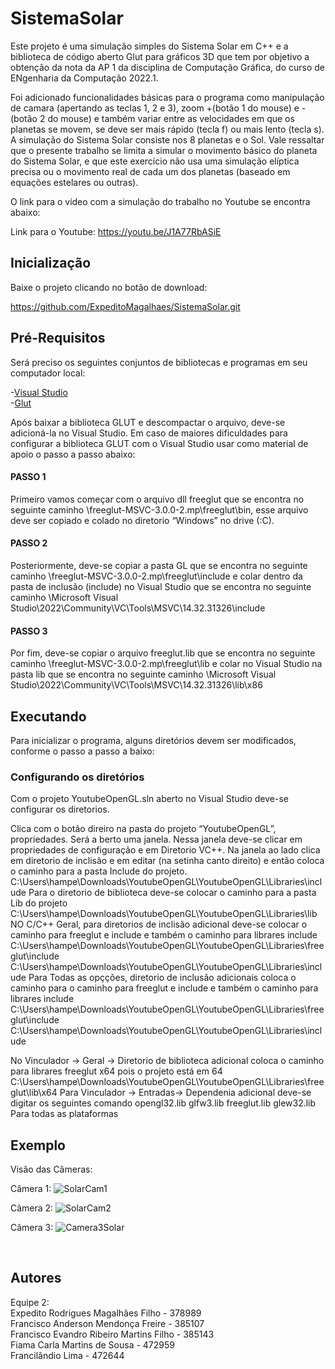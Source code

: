 # SistemaSolar

Este projeto é uma simulação simples do Sistema Solar em C++ e a biblioteca de código aberto Glut para gráficos 3D que tem por objetivo a obtenção da nota da AP 1 da disciplina de Computação Gráfica, do curso de ENgenharia da Computação 2022.1.

Foi adicionado funcionalidades básicas para o programa como manipulação de camara (apertando as teclas 1, 2 e 3), zoom +(botão 1 do mouse) e - (botão 2 do mouse) e também variar entre as velocidades em que os planetas se movem, se deve ser mais rápido (tecla f)  ou mais lento (tecla s). A simulação do Sistema Solar consiste nos 8 planetas e o Sol.
Vale ressaltar que o presente trabalho se limita a simular o movimento básico do planeta do Sistema Solar, e que este exercício não usa uma simulação elíptica precisa ou o movimento real de cada um dos planetas (baseado em equações estelares ou outras).

O link para o vídeo com a simulação do trabalho no Youtube se encontra abaixo:

Link para o Youtube: https://youtu.be/J1A77RbASiE

## Inicialização

Baixe o projeto clicando no botão de download:

https://github.com/ExpeditoMagalhaes/SistemaSolar.git

## Pré-Requisitos
 
Será preciso os seguintes conjuntos de bibliotecas e programas em seu computador local:

-[Visual Studio](https://visualstudio.microsoft.com/pt-br/vs/)<br/>
-[Glut](https://www.transmissionzero.co.uk/software/freeglut-devel/)

Após baixar a biblioteca GLUT e descompactar o arquivo, deve-se adicioná-la no Visual Studio. Em caso de maiores dificuldades para configurar a biblioteca GLUT com o Visual Studio usar como material de apoio o passo a passo abaixo:
#### PASSO 1
Primeiro vamos começar com o arquivo dll freeglut que se encontra no seguinte caminho \freeglut-MSVC-3.0.0-2.mp\freeglut\bin, esse arquivo deve ser copiado e colado no diretorio “Windows” no drive (:C).
#### PASSO 2
Posteriormente, deve-se copiar a pasta GL que se encontra no seguinte caminho \freeglut-MSVC-3.0.0-2.mp\freeglut\include e colar dentro da pasta de inclusão (include)  no Visual Studio que se encontra no seguinte caminho \Microsoft Visual Studio\2022\Community\VC\Tools\MSVC\14.32.31326\include
#### PASSO 3
Por fim, deve-se copiar o arquivo freeglut.lib que se encontra no seguinte caminho \freeglut-MSVC-3.0.0-2.mp\freeglut\lib e colar no Visual Studio na pasta lib  que se encontra no seguinte caminho \Microsoft Visual Studio\2022\Community\VC\Tools\MSVC\14.32.31326\lib\x86

## Executando
 Para inicializar o programa, alguns diretórios devem ser modificados, conforme o passo a passo a baixo:
 
 ### Configurando os diretórios
 Com o projeto YoutubeOpenGL.sln  aberto no Visual Studio deve-se configurar os diretorios.

Clica com o botão direiro na pasta do projeto “YoutubeOpenGL”, propriedades. Será a berto uma janela. Nessa janela deve-se clicar em propriedades de configuração e em Diretorio VC++. Na janela ao lado clica em diretorio de inclisão e em editar (na setinha canto direito) e então coloca o caminho para a pasta Include do projeto. C:\Users\hampe\Downloads\YoutubeOpenGL\YoutubeOpenGL\Libraries\include
Para o diretorio de biblioteca deve-se colocar o caminho para a pasta Lib do projeto C:\Users\hampe\Downloads\YoutubeOpenGL\YoutubeOpenGL\Libraries\lib
NO C/C++ Geral, para diretorios de inclisão adicional deve-se colocar o caminho para freeglut e include e também o caminho para librares include
C:\Users\hampe\Downloads\YoutubeOpenGL\YoutubeOpenGL\Libraries\freeglut\include
C:\Users\hampe\Downloads\YoutubeOpenGL\YoutubeOpenGL\Libraries\include
Para Todas as opçções, diretorio de inclusão adicionais coloca o caminho para o caminho para freeglut e include e também o caminho para librares include
C:\Users\hampe\Downloads\YoutubeOpenGL\YoutubeOpenGL\Libraries\freeglut\include
C:\Users\hampe\Downloads\YoutubeOpenGL\YoutubeOpenGL\Libraries\include

No Vinculador -> Geral -> Diretorio de biblioteca adicional coloca o caminho para librares freeglut x64 pois o projeto está em 64
C:\Users\hampe\Downloads\YoutubeOpenGL\YoutubeOpenGL\Libraries\freeglut\lib\x64
Para Vinculador -> Entradas-> Dependenia adicional deve-se digitar os seguintes comando 
opengl32.lib
glfw3.lib
freeglut.lib
glew32.lib
Para todas as plataformas


## Exemplo

Visão das Câmeras: <br />

Câmera 1:
![SolarCam1](https://user-images.githubusercontent.com/71902902/174695733-0c6af737-984a-4f07-8d4c-28670e9848fa.gif)


Câmera 2:
![SolarCam2](https://user-images.githubusercontent.com/71902902/174695765-8dfbbf92-3d71-4fa4-8006-d71a98c66970.gif)


Câmera 3:
![Camera3Solar](https://user-images.githubusercontent.com/71902902/174696861-2b86dd02-040a-4287-a1b9-9c705a25b22a.gif)


<br />

## Autores 
Equipe 2:
  <br />Expedito Rodrigues Magalhães Filho - 378989
  <br />Francisco Anderson Mendonça Freire - 385107
  <br />Francisco Evandro Ribeiro Martins Filho - 385143
  <br />Fiama Carla Martins de Sousa - 472959
  <br />Francilândio Lima - 472644
